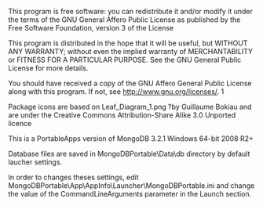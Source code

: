 This program is free software: you can redistribute it and/or modify
it under the terms of the GNU General Affero Public License as published 
by the Free Software Foundation, version 3 of the License

This program is distributed in the hope that it will be useful,
but WITHOUT ANY WARRANTY; without even the implied warranty of
MERCHANTABILITY or FITNESS FOR A PARTICULAR PURPOSE.  See the
GNU General Public License for more details.

You should have received a copy of the GNU Affero General Public License
along with this program.  If not, see <http://www.gnu.org/licenses/>. 1


Package icons are based on Leaf_Diagram_1.png ?by Guillaume Bokiau and 
are under the Creative Commons Attribution-Share Alike 3.0 Unported licence

This is a PortableApps version of MongoDB 3.2.1 Windows 64-bit 2008 R2+

Database files are saved in MongoDBPortable\Data\db directory by default laucher settings.

In order to changes theses settings,
edit MongoDBPortable\App\AppInfo\Launcher\MongoDBPortable.ini
and change the value of the CommandLineArguments parameter in the Launch section.
